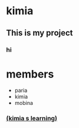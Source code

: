 # kimia
## This is my project
### hi
# members
- paria
- kimia
- mobina
### [(kimia s learning)](http://kimialearning.ir/)

